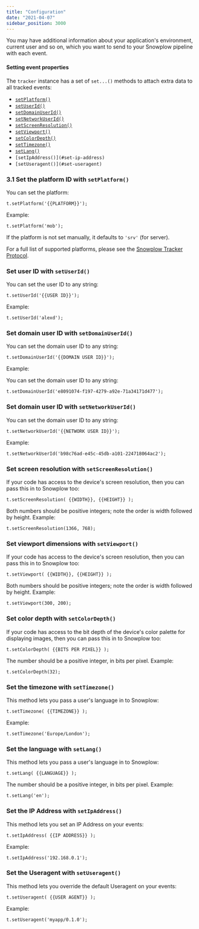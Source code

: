 ```yaml
---
title: "Configuration"
date: "2021-04-07"
sidebar_position: 3000
---
```


You may have additional information about your application's environment, current user and so on, which you want to send to your Snowplow pipeline with each event.

#### Setting event properties

The `tracker` instance has a set of `set...()` methods to attach extra data to all tracked events:

- [`setPlatform()`](#set-platform)
- [`setUserId()`](#set-user-id)
- [`setDomainUserId()`](#set-domain-user-id)
- [`setNetworkUserId()`](http://set-network-user-id)
- [`setScreenResolution()`](#set-screen-resolution)
- [`setViewport()`](#set-viewport)
- [`setColorDepth()`](#set-color-depth)
- [`setTimezone()`](#set-timezone)
- [`setLang()`](#set-lang)
- `[setIpAddress()](#set-ip-address)`
- `[setUseragent()](#set-useragent)`

### [](#31-set-the-platform-id-with-setplatform)3.1 Set the platform ID with `setPlatform()`

You can set the platform:

```
t.setPlatform('{{PLATFORM}}');
```

Example:

```
t.setPlatform('mob');
```

If the platform is not set manually, it defaults to `'srv'` (for server).

For a full list of supported platforms, please see the [Snowplow Tracker Protocol](https://github.com/snowplow/snowplow/wiki/Snowplow-Tracker-Protocol).

### Set user ID with `setUserId()`

You can set the user ID to any string:

```
t.setUserId('{{USER ID}}');
```

Example:

```
t.setUserId('alexd');
```

### Set domain user ID with `setDomainUserId()`

You can set the domain user ID to any string:

```
t.setDomainUserId('{{DOMAIN USER ID}}');
```

Example:

You can set the domain user ID to any string:

```
t.setDomainUserId('e8091074-f197-4279-a92e-71a34171d477');
```

### Set domain user ID with `setNetworkUserId()`

You can set the domain user ID to any string:

```
t.setNetworkUserId('{{NETWORK USER ID}}');
```

Example:

```
t.setNetworkUserId('b98c76ad-e45c-45db-a101-224718064ac2');
```

### Set screen resolution with `setScreenResolution()`

If your code has access to the device's screen resolution, then you can pass this in to Snowplow too:

```
t.setScreenResolution( {{WIDTH}}, {{HEIGHT}} );
```

Both numbers should be positive integers; note the order is width followed by height. Example:

```
t.setScreenResolution(1366, 768);
```

### Set viewport dimensions with `setViewport()`

If your code has access to the device's screen resolution, then you can pass this in to Snowplow too:

```
t.setViewport( {{WIDTH}}, {{HEIGHT}} );
```

Both numbers should be positive integers; note the order is width followed by height. Example:

```
t.setViewport(300, 200);
```

### Set color depth with `setColorDepth()`

If your code has access to the bit depth of the device's color palette for displaying images, then you can pass this in to Snowplow too:

```
t.setColorDepth( {{BITS PER PIXEL}} );
```

The number should be a positive integer, in bits per pixel. Example:

```
t.setColorDepth(32);
```

### Set the timezone with `setTimezone()`

This method lets you pass a user's language in to Snowplow:

```
t.setTimezone( {{TIMEZONE}} );
```

Example:

```
t.setTimezone('Europe/London');
```

### Set the language with `setLang()`

This method lets you pass a user's language in to Snowplow:

```
t.setLang( {{LANGUAGE}} );
```

The number should be a positive integer, in bits per pixel. Example:

```
t.setLang('en');
```

### Set the IP Address with `setIpAddress()`

This method lets you set an IP Address on your events:

```
t.setIpAddress( {{IP ADDRESS}} );
```

Example:

```
t.setIpAddress('192.168.0.1');
```

### Set the Useragent with `setUseragent()`

This method lets you override the default Useragent on your events:

```
t.setUseragent( {{USER AGENT}} );
```

Example:

```
t.setUseragent('myapp/0.1.0');
```
